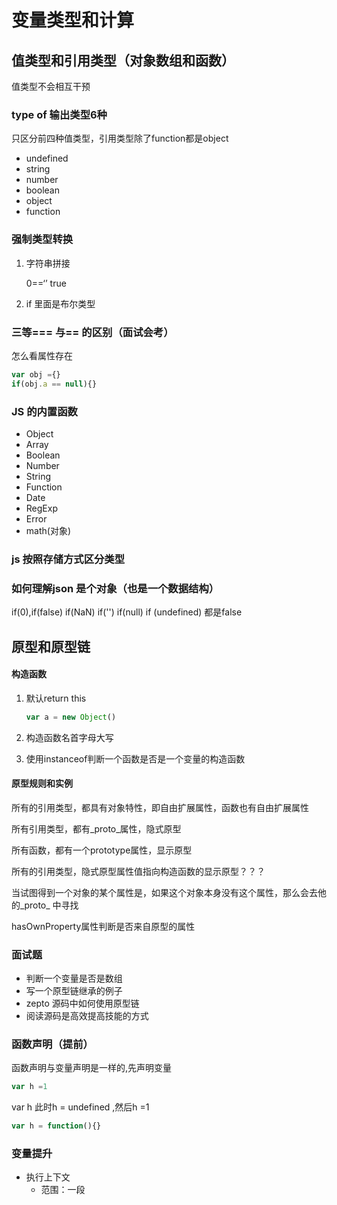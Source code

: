 # 变量类型和计算

## 值类型和引用类型（对象数组和函数）

值类型不会相互干预

### type of  输出类型6种

只区分前四种值类型，引用类型除了function都是object

- undefined
- string
- number
- boolean
- object
- function

### 强制类型转换

1. 字符串拼接

   0==‘’  true

2. if 里面是布尔类型

### 三等=== 与== 的区别（面试会考）

怎么看属性存在

```js
var obj ={}
if(obj.a == null){}
```



### JS 的内置函数

- Object
- Array
- Boolean
- Number
- String
- Function
- Date
- RegExp
- Error
- math(对象)

### js 按照存储方式区分类型

### 如何理解json 是个对象（也是一个数据结构）

if(0),if(false) if(NaN) if('') if(null) if (undefined) 都是false

## 原型和原型链

#### 构造函数

1. 默认return this

   ```js
   var a = new Object()
   ```

2. 构造函数名首字母大写
3. 使用instanceof判断一个函数是否是一个变量的构造函数

#### 原型规则和实例

所有的引用类型，都具有对象特性，即自由扩展属性，函数也有自由扩展属性

所有引用类型，都有_proto_属性，隐式原型

所有函数，都有一个prototype属性，显示原型

所有的引用类型，隐式原型属性值指向构造函数的显示原型？？？

当试图得到一个对象的某个属性是，如果这个对象本身没有这个属性，那么会去他的_proto_ 中寻找

hasOwnProperty属性判断是否来自原型的属性

### 面试题

- 判断一个变量是否是数组
- 写一个原型链继承的例子
- zepto 源码中如何使用原型链
- 阅读源码是高效提高技能的方式

### 函数声明（提前）

函数声明与变量声明是一样的,先声明变量

```js
var h =1
```

var h 此时h = undefined ,然后h =1

```js
var h = function(){}
```

### 变量提升

- 执行上下文
  	- 范围：一段<script>或者一个函数
  	- 全局：变量定义、函数声明
  	- 函数：变量定义、函数声明、this、argument
  	- this 和argument提前声明？？？
- this 要在执行的时候才确认值，定义时无法确认
  - 作为构造函数执行
  - 作为对象属性执行
  - 作为普通函数执行 this === window
  - call apply blind(.blind 必须用函数表达式)
- 作用域
  - 没有块级作用域（var 块里面和外面是一样的）
  - 函数和全局作用域
  - 自由变量（当前作业域没有定义）
- 作用域链（父作用域是定义的时候的作用域，不是执行的时候的作用域）
- 闭包
  	- 函数作为返回值
  	- 函数作为参数传递

## 同步和异步的区别是什么

- 同步和异步的区别？分别举一个例子

- settimeout 的笔试题

- 前端使用异步的场景有哪些？

  #### 知识点

  - 什么是异步
  - 前端使用异步的场景
  - 异步和单线程 

## jswebAPI

- w3c标准并没有规定任何js基础相关的东西

- 不管变量类型、原型、作用域和异步（ecmi管）

- 只管定义用于 浏览器操作页面的 api 和全局变量

- 全面考虑，js内置的全局函数和对象有哪些？

- object array Boolean string math json

- window document

- 未定义的全局变量，navigator.userAgent

  ### 常说的js包含两部分

  - js基础知识（ecma262标准）
  - js-web-api(w3c标准)

  ### Dom操作

  文档 对象 模型 document object model

  - Dom 是哪种基本的数据结构（树）
  - Dom 操作的常用API有哪些
  - Dom 节点的attr 和property 有什么区别

  dom 节点操作

  - 获取dom节点
  - property 有关js的
  - attribute 有关文档的

  ### bom操作

  - 如何检测浏览器的类型
  - 解析url的各部分

  - 知识点：
    - navigator判断浏览器
    - screen
    - location & history
  
  ## 事件
  
  - 通用事件绑定
  -  事件冒泡 会往上触发
  
  ### 面试题
  
  - 编写一个通用的事件监听函数
  - 描述事件冒泡流程
  - 对于一个无线下拉加载图片的页面，如何给每个图片绑定事件（!使用代理）
  - 简述事件冒泡流程
    	- Dom树形结构
    	- 冒泡的应用
    	- 阻止冒泡
  
  - 代理的优点：1.代码简洁 2. 给浏览器压力小
  
  ## Ajax
  
  ### 题目
  
  - 手动编写一个 ajax ，不依赖第三方库
  - 跨域的几种实现方式（不同产品的跨域实现方式不一样、前端的域名和服务端的域名不一样）
  - 跨域的原理是什么
  
  ### 知识点
  
  - XMLHttpRequest
  - 状态码说明
  - 跨域
  
  ### readyState
  
  - 0 -（未初始化）还没有调用send（）方法
  - 1 - (载入) 已调用send（）方法，正在发送请求
  - 2 - （载入完成）send()方法执行完成，已经接受到全部响应内容
  - 3 - （交互）正在解析响应内容
  - 4 - （完成）响应内容解析完成，可以在客户端调用了
  
  ### status
  
  - 2xx - 表示成功处理请求。如200
  - 3xx - 需要重定向，浏览器直接跳转
  - 4xx - 客户端请求错误，如404
  - 5xx - 服务端错误

